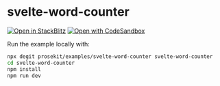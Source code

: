 # svelte-word-counter

[![Open in StackBlitz](https://developer.stackblitz.com/img/open_in_stackblitz.svg)](https://stackblitz.com/github/prosekit/examples/tree/master/svelte-word-counter)
[![Open with CodeSandbox](https://assets.codesandbox.io/github/button-edit-lime.svg)](https://codesandbox.io/p/sandbox/github/prosekit/examples/tree/master/svelte-word-counter)

Run the example locally with:

```bash
npx degit prosekit/examples/svelte-word-counter svelte-word-counter
cd svelte-word-counter
npm install
npm run dev
```
